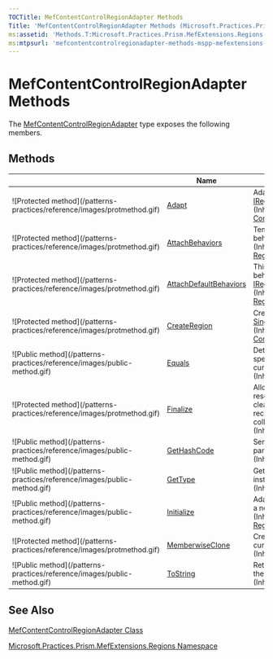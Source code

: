 ```yaml
---
TOCTitle: MefContentControlRegionAdapter Methods
Title: 'MefContentControlRegionAdapter Methods (Microsoft.Practices.Prism.MefExtensions.Regions)'
ms:assetid: 'Methods.T:Microsoft.Practices.Prism.MefExtensions.Regions.MefContentControlRegionAdapter'
ms:mtpsurl: 'mefcontentcontrolregionadapter-methods-mspp-mefextensions-regions.md'
---
```



# MefContentControlRegionAdapter Methods

The [MefContentControlRegionAdapter](/patterns-practices/reference/mefcontentcontrolregionadapter-class-mspp-mefextensions-regions) type exposes the following members.

## Methods


<table>

<thead>
<tr class="header">
<th> </th>
<th>Name</th>
<th>Description</th>
</tr>
</thead>
<tbody>
<tr class="odd">
<td>![Protected method](/patterns-practices/reference/images/protmethod.gif)</td>
<td><a href="/patterns-practices/reference/contentcontrolregionadapter-adapt-method-mspp-regions">Adapt</a></td>
<td><div class="summary">
Adapts a <a href="http://msdn.microsoft.com/en-us/library/ms609797">ContentControl</a> to an <a href="/patterns-practices/reference/iregion-interface-mspp-regions">IRegion</a>.
</div>
(Inherited from <a href="/patterns-practices/reference/contentcontrolregionadapter-class-mspp-regions">ContentControlRegionAdapter</a>.)</td>
</tr>
<tr class="even">
<td>![Protected method](/patterns-practices/reference/images/protmethod.gif)</td>
<td><a href="/patterns-practices/reference/regionadapterbase-t-attachbehaviors-method-mspp-regions">AttachBehaviors</a></td>
<td><div class="summary">
Template method to attach new behaviors.
</div>
(Inherited from <a href="/patterns-practices/reference/regionadapterbase-t-class-mspp-regions">RegionAdapterBase&lt;T&gt;</a>.)</td>
</tr>
<tr class="odd">
<td>![Protected method](/patterns-practices/reference/images/protmethod.gif)</td>
<td><a href="/patterns-practices/reference/regionadapterbase-t-attachdefaultbehaviors-method-mspp-regions">AttachDefaultBehaviors</a></td>
<td><div class="summary">
This method adds the default behaviors by using the <a href="/patterns-practices/reference/iregionbehaviorfactory-interface-mspp-regions">IRegionBehaviorFactory</a> object.
</div>
(Inherited from <a href="/patterns-practices/reference/regionadapterbase-t-class-mspp-regions">RegionAdapterBase&lt;T&gt;</a>.)</td>
</tr>
<tr class="even">
<td>![Protected method](/patterns-practices/reference/images/protmethod.gif)</td>
<td><a href="/patterns-practices/reference/contentcontrolregionadapter-createregion-method-mspp-regions">CreateRegion</a></td>
<td><div class="summary">
Creates a new instance of <a href="/patterns-practices/reference/singleactiveregion-class-mspp-regions">SingleActiveRegion</a>.
</div>
(Inherited from <a href="/patterns-practices/reference/contentcontrolregionadapter-class-mspp-regions">ContentControlRegionAdapter</a>.)</td>
</tr>
<tr class="odd">
<td>![Public method](/patterns-practices/reference/images/public-method.gif)</td>
<td><a href="http://msdn.microsoft.com/en-us/library/bsc2ak47">Equals</a></td>
<td><div class="summary">
Determines whether the specified <a href="http://msdn.microsoft.com/en-us/library/e5kfa45b">Object</a> is equal to the current <a href="http://msdn.microsoft.com/en-us/library/e5kfa45b">Object</a>.
</div>
(Inherited from <a href="http://msdn.microsoft.com/en-us/library/e5kfa45b">Object</a>.)</td>
</tr>
<tr class="even">
<td>![Protected method](/patterns-practices/reference/images/protmethod.gif)</td>
<td><a href="http://msdn.microsoft.com/en-us/library/4k87zsw7">Finalize</a></td>
<td><div class="summary">
Allows an object to try to free resources and perform other cleanup operations before it is reclaimed by garbage collection.
</div>
(Inherited from <a href="http://msdn.microsoft.com/en-us/library/e5kfa45b">Object</a>.)</td>
</tr>
<tr class="odd">
<td>![Public method](/patterns-practices/reference/images/public-method.gif)</td>
<td><a href="http://msdn.microsoft.com/en-us/library/zdee4b3y">GetHashCode</a></td>
<td><div class="summary">
Serves as a hash function for a particular type.
</div>
(Inherited from <a href="http://msdn.microsoft.com/en-us/library/e5kfa45b">Object</a>.)</td>
</tr>
<tr class="even">
<td>![Public method](/patterns-practices/reference/images/public-method.gif)</td>
<td><a href="http://msdn.microsoft.com/en-us/library/dfwy45w9">GetType</a></td>
<td><div class="summary">
Gets the <a href="http://msdn.microsoft.com/en-us/library/42892f65">Type</a> of the current instance.
</div>
(Inherited from <a href="http://msdn.microsoft.com/en-us/library/e5kfa45b">Object</a>.)</td>
</tr>
<tr class="odd">
<td>![Public method](/patterns-practices/reference/images/public-method.gif)</td>
<td><a href="/patterns-practices/reference/regionadapterbase-t-initialize-method-mspp-regions">Initialize</a></td>
<td><div class="summary">
Adapts an object and binds it to a new <a href="/patterns-practices/reference/iregion-interface-mspp-regions">IRegion</a>.
</div>
(Inherited from <a href="/patterns-practices/reference/regionadapterbase-t-class-mspp-regions">RegionAdapterBase&lt;T&gt;</a>.)</td>
</tr>
<tr class="even">
<td>![Protected method](/patterns-practices/reference/images/protmethod.gif)</td>
<td><a href="http://msdn.microsoft.com/en-us/library/57ctke0a">MemberwiseClone</a></td>
<td><div class="summary">
Creates a shallow copy of the current <a href="http://msdn.microsoft.com/en-us/library/e5kfa45b">Object</a>.
</div>
(Inherited from <a href="http://msdn.microsoft.com/en-us/library/e5kfa45b">Object</a>.)</td>
</tr>
<tr class="odd">
<td>![Public method](/patterns-practices/reference/images/public-method.gif)</td>
<td><a href="http://msdn.microsoft.com/en-us/library/7bxwbwt2">ToString</a></td>
<td><div class="summary">
Returns a string that represents the current object.
</div>
(Inherited from <a href="http://msdn.microsoft.com/en-us/library/e5kfa45b">Object</a>.)</td>
</tr>
</tbody>
</table>

## See Also

[MefContentControlRegionAdapter Class](/patterns-practices/reference/mefcontentcontrolregionadapter-class-mspp-mefextensions-regions)

[Microsoft.Practices.Prism.MefExtensions.Regions Namespace](/patterns-practices/reference/mspp-mefextensions-regions-namespace)
